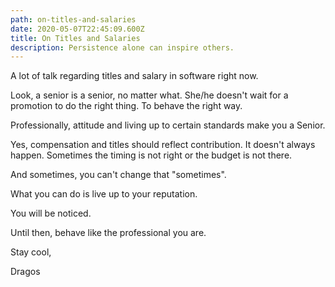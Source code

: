 ```yaml
---
path: on-titles-and-salaries
date: 2020-05-07T22:45:09.600Z
title: On Titles and Salaries
description: Persistence alone can inspire others.
---
```

A lot of talk regarding titles and salary in software right now.



Look, a senior is a senior, no matter what. She/he doesn't wait for a promotion to do the right thing. To behave the right way.

Professionally, attitude and living up to certain standards make you a Senior.

Yes, compensation and titles should reflect contribution. It doesn't always happen. Sometimes the timing is not right or the budget is not there.



And sometimes, you can't change that "sometimes".

What you can do is live up to your reputation.

You will be noticed.

Until then, behave like the professional you are.





Stay cool,

Dragos
